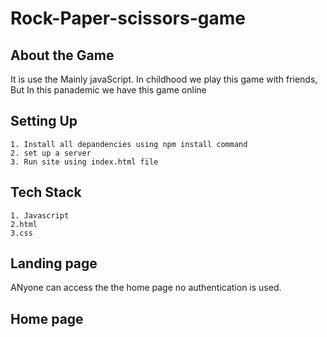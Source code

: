 # Rock-Paper-scissors-game

## About the Game
It is use the Mainly javaScript.
In childhood we play this game with friends, But In this panademic we have this game online 

## Setting Up
    1. Install all depandencies using npm install command
    2. set up a server
    3. Run site using index.html file
    
## Tech Stack
    1. Javascript
    2.html
    3.css
    
## Landing page
   ANyone can access the the home page no authentication is used.
   
## Home page

